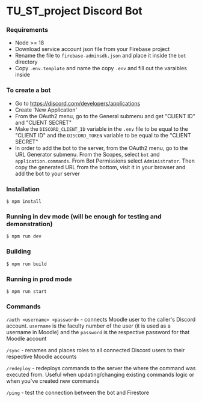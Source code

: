 # TU_ST_project Discord Bot

### Requirements

- Node >= 18
- Download service account json file from your Firebase project
- Rename the file to `firebase-adminsdk.json` and place it inside the `bot` directory
- Copy `.env.template` and name the copy `.env` and fill out the varaibles inside

### To create a bot

- Go to https://discord.com/developers/applications
- Create 'New Application'
- From the OAuth2 menu, go to the General submenu and get "CLIENT ID" and "CLIENT SECRET"
- Make the `DISCORD_CLIENT_ID` variable in the `.env` file to be equal to the "CLIENT ID" and the `DISCORD_TOKEN` variable to be equal to the "CLIENT SECRET"
- In order to add the bot to the server, from the OAuth2 menu, go to the URL Generator submenu. From the Scopes, select `bot` and `application.commands`. From Bot Permissions select `Administrator`. Then copy the generated URL from the bottom, visit it in your browser and add the bot to your server

### Installation

```$ npm install```

### Running in dev mode (will be enough for testing and demonstration)

```$ npm run dev```

### Building

```$ npm run build```

### Running in prod mode

```$ npm run start```

### Commands

```/auth <username> <password>``` - connects Moodle user to the caller's Discord account. ```username``` is the faculty number of the user (it is used as a username in Moodle) and the ```password``` is the respective password for that Moodle account

```/sync``` - renames and places roles to all connected Discord users to their respective Moodle accounts

```/redeploy``` - redeploys commands to the server the where the command was executed from. Useful when updating/changing existing commands logic or when you've created new commands

```/ping``` - test the connection between the bot and Firestore